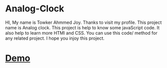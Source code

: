# Analog-Clock

HI,
My name is Towker Ahmmed Joy. Thanks to visit my profile.
This project name is Analog clock. This project is help to know some javaScript code. It also help to learn more HTMl and CSS. You can use this code/ method for any related project. I hope you injoy this project. </br>
 # <strong><a href="https://towkerjoy.github.io/analog-clock">Demo</a></strong>
